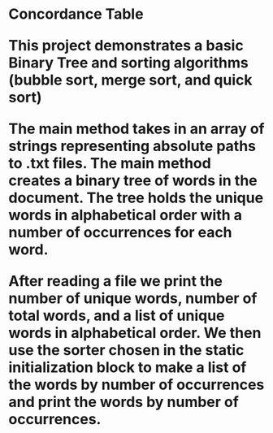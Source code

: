 <h1>Concordance Table<th1>

This project demonstrates a basic Binary Tree and sorting algorithms (bubble sort, merge sort, and quick sort)

The main method takes in an array of strings representing absolute paths to .txt files. The main method creates a binary tree of words in the document. The tree holds the unique words in alphabetical order with a number of occurrences for each word.

After reading a file we print the number of unique words, number of total words, and a list of unique words in alphabetical order. We then use the sorter chosen in the static initialization block to make a list of the words by number of occurrences and print the words by number of occurrences.
